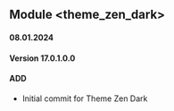 ## Module <theme_zen_dark>

#### 08.01.2024
#### Version 17.0.1.0.0
#### ADD

- Initial commit for Theme Zen Dark
